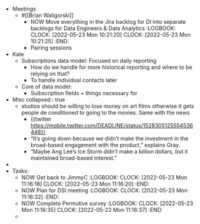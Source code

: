- Meetings
	- #[[Brian Waligorski]]
		- NOW Move everything in the Jira backlog for DI into separate backlogs for Data Engineers & Data Analytics
		  :LOGBOOK:
		  CLOCK: [2022-05-23 Mon 10:21:20]
		  CLOCK: [2022-05-23 Mon 10:21:25]
		  :END:
		- Pairing sessions
- Kate
	- Subscriptions data model: Focused on daily reporting
		- How do we handle for more historical reporting and where to be relying on that?
		- To handle individual contacts later
	- Core of data model:
		- Suibscription fields + things necessary for
- Misc
  collapsed:: true
	- studios should be willing to lose money on art films otherwise it gets people de conditioned to going to the movies. Same with the news
		- {{twitter https://mobile.twitter.com/DEADLINE/status/1528305125554536448}}
		- “It’s going down because we didn’t make the investment in the broad-based engagement with the product,” explains Gray.
		- “Maybe Ang Lee’s Ice Storm didn’t make a billion dollars, but it maintained broad-based interest.”
-
- Tasks:
	- NOW Get back to JimmyC
	  :LOGBOOK:
	  CLOCK: [2022-05-23 Mon 11:16:18]
	  CLOCK: [2022-05-23 Mon 11:16:20]
	  :END:
	- NOW Plan for DSI meeting
	  :LOGBOOK:
	  CLOCK: [2022-05-23 Mon 11:16:32]
	  :END:
	- NOW Complete Permutive survey
	  :LOGBOOK:
	  CLOCK: [2022-05-23 Mon 11:16:35]
	  CLOCK: [2022-05-23 Mon 11:16:37]
	  :END:
	-